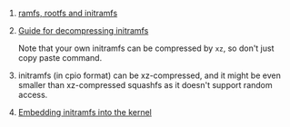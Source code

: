  1. [ramfs, rootfs and initramfs](https://www.kernel.org/doc/Documentation/filesystems/ramfs-rootfs-initramfs.txt)
 2. [Guide for decompressing initramfs](https://superuser.com/questions/734124/need-to-uncompress-the-initramfs-file)
    
    Note that your own initramfs can be compressed by `xz`, so don't just copy paste command.
 3. initramfs (in cpio format) can be xz-compressed, and it might be even smaller than xz-compressed squashfs as it doesn't support random access.
 4. [Embedding initramfs into the kernel](https://wiki.gentoo.org/wiki/Custom_Initramfs#Embedding_into_the_Kernel)

